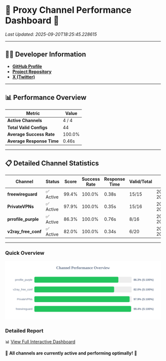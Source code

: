 # 🌟 Proxy Channel Performance Dashboard 🌟

_Last Updated: 2025-09-20T18:25:45.228615_

---

## 👩‍💻 Developer Information

- **[GitHub Profile](https://github.com/4n0nymou3)**  
- **[Project Repository](https://github.com/4n0nymou3/multi-proxy-config-fetcher)**  
- **[X (Twitter)](https://x.com/4n0nymou3)**  

---

## 📊 Performance Overview

| Metric                | Value       |
|-----------------------|-------------|
| **Active Channels**   | 4 / 4       |
| **Total Valid Configs** | 44          |
| **Average Success Rate** | 100.0%      |
| **Average Response Time** | 0.46s       |

---

## 📋 Detailed Channel Statistics

| Channel          | Status     | Score  | Success Rate | Response Time | Valid/Total | Last Success               |
|------------------|------------|--------|--------------|---------------|-------------|----------------------------|
| **freewireguard**  | ✅ Active  | 99.4%  | 100.0% | 0.38s         | 15/15       | 2025-09-20T18:25:45.226913 |
| **PrivateVPNs**  | ✅ Active  | 97.9%  | 100.0% | 0.35s         | 15/16       | 2025-09-20T18:25:44.818559 |
| **prrofile_purple**  | ✅ Active  | 86.3%  | 100.0% | 0.76s         | 8/16       | 2025-09-20T18:25:44.006403 |
| **v2ray_free_conf**  | ✅ Active  | 82.0%  | 100.0% | 0.34s         | 6/20       | 2025-09-20T18:25:44.430596 |

---

### Quick Overview
<div align="center">
  <a href="https://raw.githubusercontent.com/nullluser/NullRepo/refs/heads/main/assets/channel_stats_chart.svg">
    <img src="https://raw.githubusercontent.com/nullluser/NullRepo/refs/heads/main/assets/channel_stats_chart.svg" alt="Source Performance Statistics" width="800">
  </a>
</div>

### Detailed Report
📊 [View Full Interactive Dashboard](https://htmlpreview.github.io/?https://github.com/nullluser/NullRepo/blob/main/assets/performance_report.html)

🎉 **All channels are currently active and performing optimally!** 🎉
